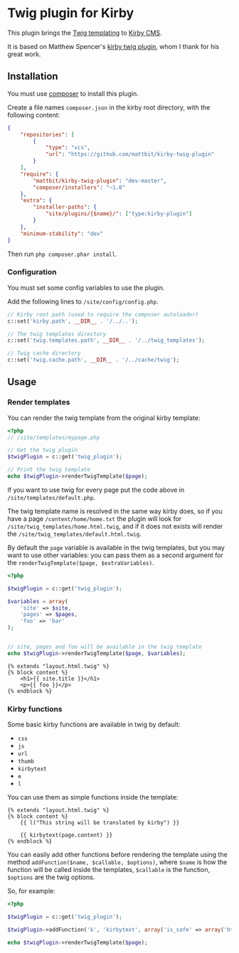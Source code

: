 # Twig plugin for Kirby

This plugin brings the [Twig templating](http://twig.sensiolabs.org/) to [Kirby CMS](http://getkirby.com/).

It is based on Matthew Spencer's [kirby twig plugin](https://github.com/matthewspencer/kirby-twig-plugin), whom I thank for his great work.

## Installation

You must use [composer](https://getcomposer.org/) to install this plugin. 

Create a file names `composer.json` in the kirby root directory, with the following content:

```json
{
	"repositories": [
		{
			"type": "vcs",
			"url": "https://github.com/mattbit/kirby-twig-plugin"
		}
	],
	"require": {
		"mattbit/kirby-twig-plugin": "dev-master",
		"composer/installers": "~1.0"
	},
	"extra": {
		"installer-paths": {
			"site/plugins/{$name}/": ["type:kirby-plugin"]
		}
	},
	"minimum-stability": "dev"
}
```

Then run `php composer.phar install`.

### Configuration 

You must set some config variables to use the plugin.

Add the following lines to `/site/config/config.php`.

```php
// Kirby root path (used to require the composer autoloader)
c::set('kirby.path', __DIR__ . '/../..');

// The twig templates directory
c::set('twig.templates.path', __DIR__ . '/../twig_templates');

// Twig cache directory
c::set('twig.cache.path', __DIR__ . '/../cache/twig');
```

## Usage

### Render templates

You can render the twig template from the original kirby template:

```php
<?php
// /site/templates/mypage.php

// Get the twig plugin
$twigPlugin = c::get('twig_plugin');

// Print the twig template
echo $twigPlugin->renderTwigTemplate($page);
```

If you want to use twig for every page put the code above in `/site/templates/default.php`.

The twig template name is resolved in the same way kirby does, so if you have a page `/content/home/home.txt` the plugin will look for `/site/twig_templates/home.html.twig`, and if it does not exists will render the `/site/twig_templates/default.html.twig`.

By default the `page` variable is available in the twig templates, but you may want to use other variables: you can pass them as a second argument for the `renderTwigTemplate($page, $extraVariables)`.

```php
<?php

$twigPlugin = c::get('twig_plugin');

$variables = array(
	'site' => $site,
	'pages' => $pages,
	'foo' => 'bar'
);


// site, pages and foo will be available in the twig template
echo $twigPlugin->renderTwigTemplate($page, $variables);
```

```twig
{% extends "layout.html.twig" %}
{% block content %}
	<h1>{{ site.title }}</h1>
	<p>{{ foo }}</p>
{% endblock %}
```

### Kirby functions

Some basic kirby functions are available in twig by default:

- `css`
-  `js`
- `url`
- `thumb`
- `kirbytext`
- `e`
- `l`

You can use them as simple functions inside the template:
```twig
{% extends "layout.html.twig" %}
{% block content %}
	{{ l("This string will be translated by kirby") }}

	{{ kirbytext(page.content) }}
{% endblock %}
```

You can easily add other functions before rendering the template using the method `addFunction($name, $callable, $options)`, where `$name` is how the function will be called inside the templates, `$callable` is the function, `$options` are the twig options.

So, for example:

```php
<?php

$twigPlugin = c::get('twig_plugin');

$twigPlugin->addFunction('k', 'kirbytext', array('is_safe' => array('html')))

echo $twigPlugin->renderTwigTemplate($page);
```